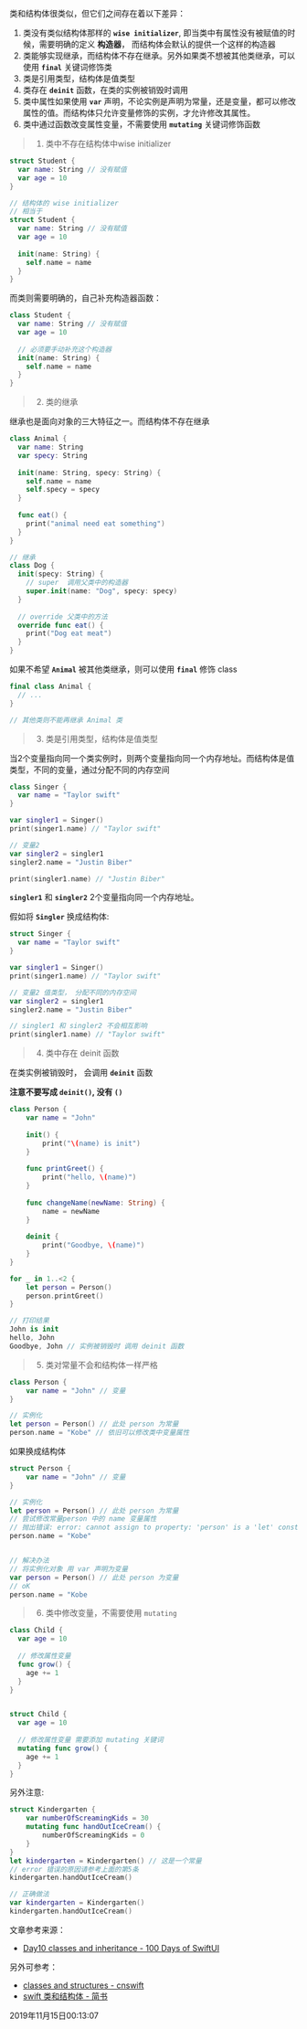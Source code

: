 类和结构体很类似，但它们之间存在着以下差异：

1. 类没有类似结构体那样的 **`wise initializer`**, 即当类中有属性没有被赋值的时候，需要明确的定义 **构造器**， 而结构体会默认的提供一个这样的构造器
2. 类能够实现继承，而结构体不存在继承。另外如果类不想被其他类继承，可以使用 **`final`** 关键词修饰类
3. 类是引用类型，结构体是值类型
4. 类存在 **`deinit`** 函数，在类的实例被销毁时调用
5. 类中属性如果使用 **`var`** 声明，不论实例是声明为常量，还是变量，都可以修改属性的值。而结构体只允许变量修饰的实例，才允许修改其属性。
6. 类中通过函数改变属性变量，不需要使用 **`mutating`** 关键词修饰函数



> 1. 类中不存在结构体中wise initializer

```swift
struct Student {
  var name: String // 没有赋值
  var age = 10
}

// 结构体的 wise initializer
// 相当于
struct Student {
  var name: String // 没有赋值
  var age = 10
  
  init(name: String) {
    self.name = name
  }
}
```

而类则需要明确的，自己补充构造器函数：

```swift
class Student {
  var name: String // 没有赋值
  var age = 10
  
  // 必须要手动补充这个构造器
  init(name: String) {
    self.name = name
  }
}
```



> 2. 类的继承

继承也是面向对象的三大特征之一。而结构体不存在继承

```swift
class Animal {
  var name: String
  var specy: String
  
  init(name: String, specy: String) {
    self.name = name
    self.specy = specy
  }
  
  func eat() {
    print("animal need eat something")
  }
}

// 继承
class Dog {
  init(specy: String) {
    // super  调用父类中的构造器
    super.init(name: "Dog", specy: specy)
  }
  
  // override 父类中的方法
  override func eat() {
    print("Dog eat meat")
  }
}
```

如果不希望 **`Animal`** 被其他类继承，则可以使用 **`final`** 修饰 class

```swift
final class Animal {
  // ...
}

// 其他类则不能再继承 Animal 类
```



> 3. 类是引用类型，结构体是值类型

当2个变量指向同一个类实例时，则两个变量指向同一个内存地址。而结构体是值类型，不同的变量，通过分配不同的内存空间

```swift
class Singer {
  var name = "Taylor swift"
}

var singler1 = Singer()
print(singer1.name) // "Taylor swift"

// 变量2
var singler2 = singler1
singler2.name = "Justin Biber"

print(singler1.name) // "Justin Biber"
```

**`singler1`** 和 **`singler2`** 2个变量指向同一个内存地址。

假如将 **`Singler`** 换成结构体:

```swift
struct Singer {
  var name = "Taylor swift"
}

var singler1 = Singer()
print(singer1.name) // "Taylor swift"

// 变量2 值类型， 分配不同的内存空间
var singler2 = singler1
singler2.name = "Justin Biber"

// singler1 和 singler2 不会相互影响
print(singler1.name) // "Taylor swift"
```



> 4. 类中存在 deinit 函数

在类实例被销毁时， 会调用 **`deinit`** 函数

**注意不要写成 `deinit()`, 没有 `()`**

```swift
class Person {
    var name = "John"
    
    init() {
        print("\(name) is init")
    }
    
    func printGreet() {
        print("hello, \(name)")
    }
    
    func changeName(newName: String) {
        name = newName
    }
    
    deinit {
        print("Goodbye, \(name)")
    }
}

for _ in 1..<2 {
    let person = Person()
    person.printGreet()
}

// 打印结果
John is init
hello, John
Goodbye, John // 实例被销毁时 调用 deinit 函数
```



> 5. 类对常量不会和结构体一样严格

```swift
class Person {
    var name = "John" // 变量
}

// 实例化
let person = Person() // 此处 person 为常量
person.name = "Kobe" // 依旧可以修改类中变量属性
```



如果换成结构体

```swift
struct Person {
    var name = "John" // 变量
}

// 实例化
let person = Person() // 此处 person 为常量
// 尝试修改常量person 中的 name 变量属性
// 抛出错误: error: cannot assign to property: 'person' is a 'let' constant
person.name = "Kobe"


// 解决办法
// 将实例化对象 用 var 声明为变量
var person = Person() // 此处 person 为变量
// oK
person.name = "Kobe
```



> 6. 类中修改变量，不需要使用 `mutating`



```swift
class Child {
  var age = 10
  
  // 修改属性变量
  func grow() {
    age += 1
  }
}


struct Child {
  var age = 10
  
  // 修改属性变量 需要添加 mutating 关键词
  mutating func grow() {
    age += 1
  }
}
```

另外注意:

```swift
struct Kindergarten {
	var numberOfScreamingKids = 30
	mutating func handOutIceCream() {
		numberOfScreamingKids = 0
	}
}
let kindergarten = Kindergarten() // 这是一个常量
// error 错误的原因请参考上面的第5条
kindergarten.handOutIceCream()

// 正确做法
var kindergarten = Kindergarten()
kindergarten.handOutIceCream()
```





文章参考来源：

- [Day10 classes and inheritance - 100 Days of SwiftUI](https://www.hackingwithswift.com/100/swiftui/10)

另外可参考：

- [classes and structures - cnswift](https://www.cnswift.org/classes-and-structures)
- [swift 类和结构体 - 简书](https://www.jianshu.com/p/29f44bb95f3e)



2019年11月15日00:13:07